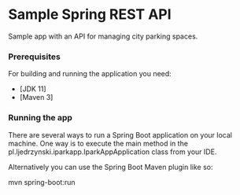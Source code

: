 # Sample Spring REST API 

Sample app with an API for managing city parking spaces.

### Prerequisites

For building and running the application you need:

- [JDK 11]
- [Maven 3]

### Running the app

There are several ways to run a Spring Boot application on your local machine. 
One way is to execute the main method in the pl.ljedrzynski.iparkapp.IparkAppApplication class from your IDE.

Alternatively you can use the Spring Boot Maven plugin like so:

mvn spring-boot:run
